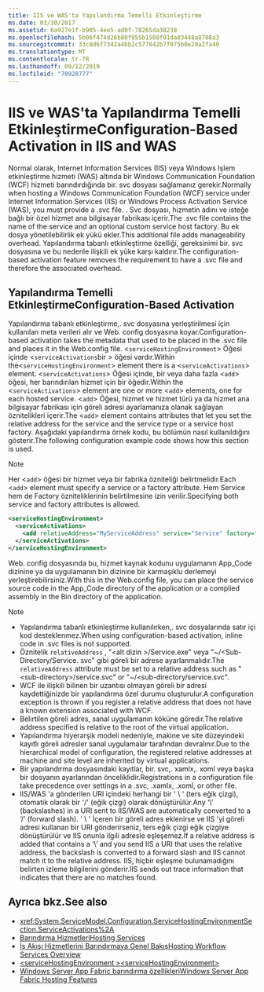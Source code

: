 ```yaml
---
title: IIS ve WAS'ta Yapılandırma Temelli Etkinleştirme
ms.date: 03/30/2017
ms.assetid: 6a927e1f-b905-4ee5-ad0f-78265da38238
ms.openlocfilehash: 5b06f474d26b80f955b1508f01da83448a8708a3
ms.sourcegitcommit: 33c8d6f7342a4bb2c577842b7f075b0e20a2fa40
ms.translationtype: MT
ms.contentlocale: tr-TR
ms.lasthandoff: 09/12/2019
ms.locfileid: "70928777"
---
```

# <a name="configuration-based-activation-in-iis-and-was"></a><span data-ttu-id="bfa8a-102">IIS ve WAS'ta Yapılandırma Temelli Etkinleştirme</span><span class="sxs-lookup"><span data-stu-id="bfa8a-102">Configuration-Based Activation in IIS and WAS</span></span>

<span data-ttu-id="bfa8a-103">Normal olarak, Internet Information Services (IIS) veya Windows Işlem etkinleştirme hizmeti (WAS) altında bir Windows Communication Foundation (WCF) hizmeti barındırdığında bir. svc dosyası sağlamanız gerekir.</span><span class="sxs-lookup"><span data-stu-id="bfa8a-103">Normally when hosting a Windows Communication Foundation (WCF) service under Internet Information Services (IIS) or Windows Process Activation Service (WAS), you must provide a .svc file.</span></span> <span data-ttu-id="bfa8a-104">. Svc dosyası, hizmetin adını ve isteğe bağlı bir özel hizmet ana bilgisayar fabrikası içerir.</span><span class="sxs-lookup"><span data-stu-id="bfa8a-104">The .svc file contains the name of the service and an optional custom service host factory.</span></span> <span data-ttu-id="bfa8a-105">Bu ek dosya yönetilebilirlik ek yükü ekler.</span><span class="sxs-lookup"><span data-stu-id="bfa8a-105">This additional file adds manageability overhead.</span></span> <span data-ttu-id="bfa8a-106">Yapılandırma tabanlı etkinleştirme özelliği, gereksinimi bir. svc dosyasına ve bu nedenle ilişkili ek yüke karşı kaldırır.</span><span class="sxs-lookup"><span data-stu-id="bfa8a-106">The configuration-based activation feature removes the requirement to have a .svc file and therefore the associated overhead.</span></span>

## <a name="configuration-based-activation"></a><span data-ttu-id="bfa8a-107">Yapılandırma Temelli Etkinleştirme</span><span class="sxs-lookup"><span data-stu-id="bfa8a-107">Configuration-Based Activation</span></span>

<span data-ttu-id="bfa8a-108">Yapılandırma tabanlı etkinleştirme,. svc dosyasına yerleştirilmesi için kullanılan meta verileri alır ve Web. config dosyasına koyar.</span><span class="sxs-lookup"><span data-stu-id="bfa8a-108">Configuration-based activation takes the metadata that used to be placed in the .svc file and places it in the Web.config file.</span></span> <span data-ttu-id="bfa8a-109"><`serviceHostingEnvironment`> Öğesi içinde <`serviceActivations`bir > öğesi vardır.</span><span class="sxs-lookup"><span data-stu-id="bfa8a-109">Within the<`serviceHostingEnvironment`> element there is a <`serviceActivations`> element.</span></span> <span data-ttu-id="bfa8a-110"><`serviceActivations`> Öğesi içinde, bir veya daha fazla <`add`> öğesi, her barındırılan hizmet için bir öğedir.</span><span class="sxs-lookup"><span data-stu-id="bfa8a-110">Within the <`serviceActivations`> element are one or more <`add`> elements, one for each hosted service.</span></span> <span data-ttu-id="bfa8a-111"><`add`> Öğesi, hizmet ve hizmet türü ya da hizmet ana bilgisayar fabrikası için göreli adresi ayarlamanıza olanak sağlayan öznitelikleri içerir.</span><span class="sxs-lookup"><span data-stu-id="bfa8a-111">The <`add`> element contains attributes that let you set the relative address for the service and the service type or a service host factory.</span></span> <span data-ttu-id="bfa8a-112">Aşağıdaki yapılandırma örnek kodu, bu bölümün nasıl kullanıldığını gösterir.</span><span class="sxs-lookup"><span data-stu-id="bfa8a-112">The following configuration example code shows how this section is used.</span></span>

> [!NOTE]
> <span data-ttu-id="bfa8a-113">Her <`add`> öğesi bir hizmet veya bir fabrika özniteliği belirtmelidir.</span><span class="sxs-lookup"><span data-stu-id="bfa8a-113">Each <`add`> element must specify a service or a factory attribute.</span></span> <span data-ttu-id="bfa8a-114">Hem Service hem de Factory özniteliklerinin belirtilmesine izin verilir.</span><span class="sxs-lookup"><span data-stu-id="bfa8a-114">Specifying both service and factory attributes is allowed.</span></span>

```xml
<serviceHostingEnvironment>
  <serviceActivations>
    <add relativeAddress="MyServiceAddress" service="Service" factory="MyServiceHostFactory"/>
  </serviceActivations>
</serviceHostingEnvironment>
```

 <span data-ttu-id="bfa8a-115">Web. config dosyasında bu, hizmet kaynak kodunu uygulamanın App_Code dizinine ya da uygulamanın bin dizinine bir karmaşıklu derlemeyi yerleştirebilirsiniz.</span><span class="sxs-lookup"><span data-stu-id="bfa8a-115">With this in the Web.config file, you can place the service source code in the App_Code directory of the application or a complied assembly in the Bin directory of the application.</span></span>

> [!NOTE]
>
> - <span data-ttu-id="bfa8a-116">Yapılandırma tabanlı etkinleştirme kullanılırken,. svc dosyalarında satır içi kod desteklenmez.</span><span class="sxs-lookup"><span data-stu-id="bfa8a-116">When using configuration-based activation, inline code in .svc files is not supported.</span></span>
> - <span data-ttu-id="bfa8a-117">Öznitelik `relativeAddress` , "\<alt dizin >/Service.exe" veya "~/\<Sub-Directory/Service. svc" gibi göreli bir adrese ayarlanmalıdır.</span><span class="sxs-lookup"><span data-stu-id="bfa8a-117">The `relativeAddress` attribute must be set to a relative address such as "\<sub-directory>/service.svc" or "~/\<sub-directory/service.svc".</span></span>
> - <span data-ttu-id="bfa8a-118">WCF ile ilişkili bilinen bir uzantısı olmayan göreli bir adresi kaydettiğinizde bir yapılandırma özel durumu oluşturulur.</span><span class="sxs-lookup"><span data-stu-id="bfa8a-118">A configuration exception is thrown if you register a relative address that does not have a known extension associated with WCF.</span></span>
> - <span data-ttu-id="bfa8a-119">Belirtilen göreli adres, sanal uygulamanın köküne göredir.</span><span class="sxs-lookup"><span data-stu-id="bfa8a-119">The relative address specified is relative to the root of the virtual application.</span></span>
> - <span data-ttu-id="bfa8a-120">Yapılandırma hiyerarşik modeli nedeniyle, makine ve site düzeyindeki kayıtlı göreli adresler sanal uygulamalar tarafından devralınır.</span><span class="sxs-lookup"><span data-stu-id="bfa8a-120">Due to the hierarchical model of configuration, the registered relative addresses at machine and site level are inherited by virtual applications.</span></span>
> - <span data-ttu-id="bfa8a-121">Bir yapılandırma dosyasındaki kayıtlar, bir. svc,. xamlx,. xoml veya başka bir dosyanın ayarlarından önceliklidir.</span><span class="sxs-lookup"><span data-stu-id="bfa8a-121">Registrations in a configuration file take precedence over settings in a .svc, .xamlx, .xoml, or other file.</span></span>
> - <span data-ttu-id="bfa8a-122">IIS/WAS 'a gönderilen URI içindeki herhangi bir ' \ ' (ters eğik çizgi), otomatik olarak bir '/' (eğik çizgi) olarak dönüştürülür.</span><span class="sxs-lookup"><span data-stu-id="bfa8a-122">Any ‘\’ (backslashes) in a URI sent to IIS/WAS are automatically converted to a ‘/’ (forward slash).</span></span> <span data-ttu-id="bfa8a-123">' \ ' İçeren bir göreli adres eklenirse ve IIS 'yi göreli adresi kullanan bir URI gönderirseniz, ters eğik çizgi eğik çizgiye dönüştürülür ve IIS onunla ilgili adresle eşleşemez.</span><span class="sxs-lookup"><span data-stu-id="bfa8a-123">If a relative address is added that contains a ‘\’ and you send IIS a URI that uses the relative address, the backslash is converted to a forward slash and IIS cannot match it to the relative address.</span></span> <span data-ttu-id="bfa8a-124">IIS, hiçbir eşleşme bulunamadığını belirten izleme bilgilerini gönderir.</span><span class="sxs-lookup"><span data-stu-id="bfa8a-124">IIS sends out trace information that indicates that there are no matches found.</span></span>

## <a name="see-also"></a><span data-ttu-id="bfa8a-125">Ayrıca bkz.</span><span class="sxs-lookup"><span data-stu-id="bfa8a-125">See also</span></span>

- <xref:System.ServiceModel.Configuration.ServiceHostingEnvironmentSection.ServiceActivations%2A>
- [<span data-ttu-id="bfa8a-126">Barındırma Hizmetleri</span><span class="sxs-lookup"><span data-stu-id="bfa8a-126">Hosting Services</span></span>](../../../../docs/framework/wcf/hosting-services.md)
- [<span data-ttu-id="bfa8a-127">İş Akışı Hizmetlerini Barındırmaya Genel Bakış</span><span class="sxs-lookup"><span data-stu-id="bfa8a-127">Hosting Workflow Services Overview</span></span>](../../../../docs/framework/wcf/feature-details/hosting-workflow-services-overview.md)
- [<span data-ttu-id="bfa8a-128">\<serviceHostingEnvironment ></span><span class="sxs-lookup"><span data-stu-id="bfa8a-128">\<serviceHostingEnvironment></span></span>](../../../../docs/framework/configure-apps/file-schema/wcf/servicehostingenvironment.md)
- [<span data-ttu-id="bfa8a-129">Windows Server App Fabric barındırma özellikleri</span><span class="sxs-lookup"><span data-stu-id="bfa8a-129">Windows Server App Fabric Hosting Features</span></span>](https://go.microsoft.com/fwlink/?LinkId=201276)
